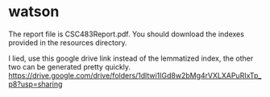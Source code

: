 # watson

The report file is CSC483Report.pdf.
You should download the indexes provided in the resources directory.

I lied, use this google drive link instead of the lemmatized index, the other two can be generated pretty quickly.
https://drive.google.com/drive/folders/1dltwi1IGd8w2bMg4rVXLXAPuRIxTp_p8?usp=sharing

